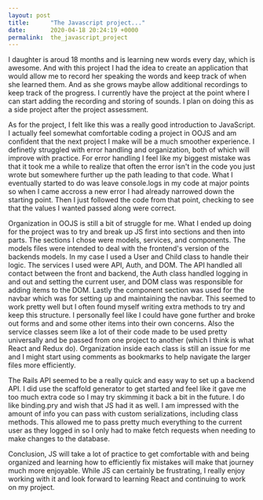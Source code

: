 ```yaml
---
layout: post
title:      "The Javascript project..."
date:       2020-04-18 20:24:19 +0000
permalink:  the_javascript_project
---
```


I daughter is aroud 18 months and is learning new words every day, which is awesome. And with this project I had the idea to create an application that would allow me to record her speaking the words and keep track of when she learned them. And as she grows maybe allow additional recordings to keep track of the progress. I currently have the project at the point where I can start adding the recording and storing of sounds. I plan on doing this as a side project after the project assessment.

As for the project, I felt like this was a really good introduction to JavaScript. I actually feel somewhat comfortable coding a project in OOJS and am confident that the next project I make will be a much smoother experience. I definetly struggled with error handling and organization, both of which will improve with practice. For error handling I feel like my biggest mistake was that it took me a while to realize that often the error isn't in the code you just wrote but somewhere further up the path leading to that code. What I eventually started to do was leave console.logs in my code at major points so when I came accross a new error I had already narrowed down the starting point. Then I just followed the code from that point, checking to see that the values I wanted passed along were correct.

Organization in OOJS is still a bit of struggle for me. What I ended up doing for the project was to try and break up JS first into sections and then into parts. The sections I chose were models, services, and components. The models files were intended to deal with the frontend's version of the backends models. In my case I used a User and Child class to handle their logic. The services I used were API, Auth, and DOM. The API handled all contact between the front and backend, the Auth class handled logging in and out and setting the current user, and DOM class was responsible for adding items to the DOM. Lastly the component section was used for the navbar which was for setting up and maintaining the navbar. This seemed to work pretty well but I often found myself writing extra methods to try and keep this structure. I personally feel like I could have gone further and broke out forms and and some other items into their own concerns. Also the  service classes seem like a lot of their code made to be used pretty universally and be passed from one project to another (which I think is what React and Redux do). Organization inside each class is still an issue for me and I might start using comments as bookmarks to help navigate the larger files more efficiently.

The Rails API seemed to be a really quick and easy way to set up a backend API. I did use the scaffold generator to get started and feel like it gave me too much extra code so I may try skimming it back a bit in the future. I do like binding.pry and wish that JS had it as well. I am impressed with the amount of info you can pass with custom serializations, including class methods. This allowed me to pass pretty much everything to the current user as they logged in so I only had to make fetch requests when needing to make changes to the database.

Conclusion, JS will take a lot of practice to get comfortable with and being organized and learning how to efficiently fix mistakes will make that journey much more enjoyable. While JS can certainly be frustrating, I really enjoy working with it and look forward to learning React and continuing to work on my project.
